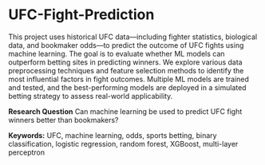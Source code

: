 # UFC-Fight-Prediction

This project uses historical UFC data—including fighter statistics, biological data, and bookmaker odds—to predict the outcome of UFC fights using machine learning. The goal is to evaluate whether ML models can outperform betting sites in predicting winners.
We explore various data preprocessing techniques and feature selection methods to identify the most influential factors in fight outcomes. Multiple ML models are trained and tested, and the best-performing models are deployed in a simulated betting strategy to assess real-world applicability.

**Research Question**
Can machine learning be used to predict UFC fight winners better than bookmakers?

**Keywords:** UFC, machine learning, odds, sports betting, binary classification, logistic regression, random forest, XGBoost, multi-layer perceptron
